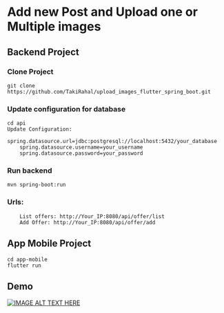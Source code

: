 # Add new Post and Upload one or Multiple images

## Backend Project

### Clone Project
    git clone https://github.com/TakiRahal/upload_images_flutter_spring_boot.git
    
### Update configuration for database
    cd api  
    Update Configuration:
        spring.datasource.url=jdbc:postgresql://localhost:5432/your_database
        spring.datasource.username=your_username
        spring.datasource.password=your_password


### Run backend 
    mvn spring-boot:run
    
    
### Urls:
        List offers: http://Your_IP:8080/api/offer/list
        Add Offer: http://Your_IP:8080/api/offer/add
    
    
    
## App Mobile Project

    cd app-mobile
    flutter run 


## Demo

[![IMAGE ALT TEXT HERE](https://github.com/TakiRahal/upload_images_flutter_spring_boot/blob/main/api/src/main/resources/demo.png)](https://www.youtube.com/watch?v=hYFx-vl1JMg)
